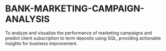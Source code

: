 # BANK-MARKETING-CAMPAIGN-ANALYSIS
To analyze and visualize the performance of marketing campaigns and predict client  subscription to term deposits using SQL, providing actionable insights for business improvement. 
